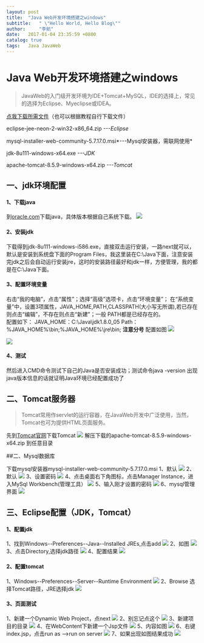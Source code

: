 ```yaml
---
layout: post
title:  "Java Web开发环境搭建之windows"
subtitle:   " \"Hello World, Hello Blog\""
author:     "李航"
date:   2017-01-04 23:35:59 +0800
catalog: true
tags:	Java JavaWeb
---
```

# Java Web开发环境搭建之windows
>JavaWeb的入门级开发环境为IDE+Tomcat+MySQL，IDE的选择上，常见的选择为Eclipse、Myeclipse或IDEA。

[点我下载所需文件](http://pan.baidu.com/s/1sllgPbf)（也可以根据教程自行下载文件）

eclipse-jee-neon-2-win32-x86_64.zip *---Eclipse*

mysql-installer-web-community-5.7.17.0.msi*---Mysql安装器，需联网使用*

jdk-8u111-windows-x64.exe *---JDK*

apache-tomcat-8.5.9-windows-x64.zip *---Tomcat*



## 一、jdk环境配置

#### 1、下载java

到[oracle.com](http://www.oracle.com/technetwork/java/javase/downloads/jdk8-downloads-2133151.html)下载java，具体版本根据自己系统下载。
![](http://oj8v2br1f.bkt.clouddn.com/Jietu20170104-153630.jpg)

#### 2、安装jdk

下载得到jdk-8u111-windows-i586.exe，直接双击运行安装，一路next就可以，默认是安装到系统盘下面的Program Files，我这里装在C:\Java下面，注意安装完jdk之后会自动运行安装jre，这时的安装路径最好和jdk一样，方便管理，我的都是在C:\Java下面。

#### 3、配置环境变量

右击“我的电脑”，点击“属性”；选择“高级”选项卡，点击“环境变量”； 在“系统变量”中，设置3项属性，JAVA_HOME,PATH,CLASSPATH(大小写无所谓),若已存在则点击“编辑”，不存在则点击“新建”；一般 PATH都是已经存在的。
<br>
配置如下：
JAVA_HOME：C:\Java\jdk1.8.0_05
Path：%JAVA_HOME%\bin;%JAVA_HOME%\jre\bin;  **注意分号**
配置如图
![](http://oj8v2br1f.bkt.clouddn.com/2.png)

![](http://oj8v2br1f.bkt.clouddn.com/3.png)

#### 4、测试

然后进入CMD命令测试下自己的Java是否安装成功；测试命令java -version
出现java版本信息的话就证明Java环境已经配置成功了

## 二、Tomcat服务器

>Tomcat常用作servlet的运行容器，在JavaWeb开发中广泛使用，当然，Tomcat也可为提供HTML页面服务。

先到[Tomcat官网](http://tomcat.apache.org)下载Tomcat
![](http://oj8v2br1f.bkt.clouddn.com/4.jpg)
解压下载的apache-tomcat-8.5.9-windows-x64.zip 到任意目录

##二、Mysql数据库

下载mysql安装器mysql-installer-web-community-5.7.17.0.msi
1、默认
![](http://oj8v2br1f.bkt.clouddn.com/5.png)
2、默认
![](http://oj8v2br1f.bkt.clouddn.com/6.png)
3、设置密码
![](http://oj8v2br1f.bkt.clouddn.com/7.png)
4、点击桌面右下角图标，点击Manager Instance，进入MySql Workbench(管理工具）
![](http://oj8v2br1f.bkt.clouddn.com/8.jpg)
5、输入刚才设置的密码
![](http://oj8v2br1f.bkt.clouddn.com/9.png)
6、mysql管理界面
![](http://oj8v2br1f.bkt.clouddn.com/10.png)

## 三、Eclipse配置（JDK，Tomcat）

#### 1、配置jdk

1、找到Windows--Preferences--Java--Installed JREs,点击add
![](http://oj8v2br1f.bkt.clouddn.com/13.png)
2、如图
![](http://oj8v2br1f.bkt.clouddn.com/14.png)
3、点击Directory,选择jdk路径
![](http://oj8v2br1f.bkt.clouddn.com/15.png)
4、配置结果
![](http://oj8v2br1f.bkt.clouddn.com/16.png)

#### 2、配置tomcat

1、Windows--Preferences--Server--Runtime Environment
![](http://oj8v2br1f.bkt.clouddn.com/17.png)
2、Browse 选择Tomcat路径，JRE选择jdk
![](http://oj8v2br1f.bkt.clouddn.com/18.png)

#### 3、页面测试

1、新建一个Dynamic Web Project，点next
![](http://oj8v2br1f.bkt.clouddn.com/19.png)
2、别忘记点这个
![](http://oj8v2br1f.bkt.clouddn.com/20.png)
3、新建项目的目录
![](http://oj8v2br1f.bkt.clouddn.com/21.png)
4、在WebContent下新建一个Jsp文件
![](http://oj8v2br1f.bkt.clouddn.com/22.png)
5、内容如图
![](http://oj8v2br1f.bkt.clouddn.com/24.png)
6、右键index.jsp，点击run as -->run on server
![](http://oj8v2br1f.bkt.clouddn.com/23.png)
7、如果出现如图结果成功
![](http://oj8v2br1f.bkt.clouddn.com/26.png)






	

